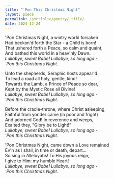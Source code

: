 ```yaml
---
title: "'Pon This Christmas Night"
layout: piece
permalink: /portfolio/poetry/:title/
date: 2024-12-24
---
```


'Pon Christmas Night, a wintry world forsaken   \
Had beckon'd forth the Star - a Child is born!  \
That ushered forth a Peace, so calm and quaint, \
And bathed this world in a heav'nly Dawn.       \
_Lullabye, sweet Babe! Lullabye, so long ago -_ \
_'Pon this Christmas Night._

Unto the shepherds, Seraphic hosts appear'd     \
To lead a road all holy, gentle, kind!          \
Towards the Lamb, a Prince of Peace so dear,    \
Kept by the Mystic Rose all Divine!             \
_Lullabye, sweet Babe! Lullabye, so long ago -_ \
_'Pon this Christmas Night._

Before the cradle-throne, where Christ asleeping,   \
Faithful from yonder came (in poor and fright)      \
And adorned God! In reverence and weeps,            \
Exalted they, "Glory be to Light!"                  \
_Lullabye, sweet Babe! Lullabye, so long ago -_     \
_'Pon this Christmas Night._

'Pon Christmas Night, came down a Love remained     \
Ev'n as I shall, in time or death, depart...        \
So sing in Alleluyahs! To His joyous reign,         \
I give to Him: my humble Heart!                     \
_Lullabye, sweet Babe! Lullabye, so long ago -_     \
_'Pon this Christmas Night._